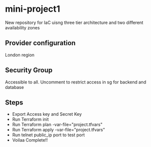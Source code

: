 # mini-project1
New repository for IaC uisng three tier architecture and two different availability zones

## Provider configuration
London region

## Security Group
Accessible to all. Uncomment to restrict access in sg for backend and database

## Steps
- Export Access key and Secret Key
- Run Terraform init
- Run Terraform plan -var-file="project.tfvars"
- Run Terraform apply -var-file="project.tfvars"
- Run telnet public_ip port to test port
- Voilaa Complete!!